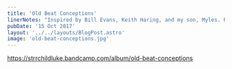 ```yaml
---
title: 'Old Beat Conceptions'
linerNotes: "Inspired by Bill Evans, Keith Haring, and my son, Myles. Photo by RKZ."
pubDate: '15 Oct 2017'
layout: '../../layouts/BlogPost.astro'
image: 'old-beat-conceptions.jpg'
---
```


https://strrchildluke.bandcamp.com/album/old-beat-conceptions
